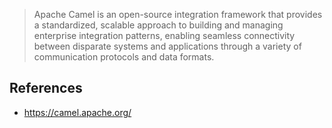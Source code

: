 > Apache Camel is an open-source integration framework that provides a standardized, scalable approach to building and managing enterprise integration patterns, enabling seamless connectivity between disparate systems and applications through a variety of communication protocols and data formats.

## References

- https://camel.apache.org/
